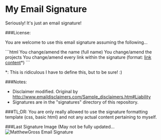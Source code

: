 My Email Signature
===============

Seriously! It's just an email signature!

###License:

<p>You are welcome to use this email signature assuming the following...</p>
```html
You change/amend the name (full name)
You change/amend the projects
You change/amend every link within the signature (format: <a href="link">link content</a>*)
```
<p>*: This is ridiculous I have to define this, but to be sure! :)</p>

###Notes:
* Disclaimer modified. Original by http://www.emaildisclaimers.com/Sample_disclaimers.htm#Liability
* Signatures are in the "signatures" directory of this repository.

###TL;DR:
You are only really allowed to use the signature formatting template (css, basic html) and not any actual content pertaining to myself.

###Last Signature Image (May not be fully updated...
![MatthewGross Email Signature](https://raw.github.com/MatthewGross/email-signature/master/signature.png)
